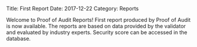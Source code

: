 Title: First Report
Date: 2017-12-22
Category: Reports



Welcome to Proof of Audit Reports!
First report produced by Proof of Audit is now available. The reports are based on data provided by the validator and evaluated by industry experts. Security score can be accessed in the database. 






